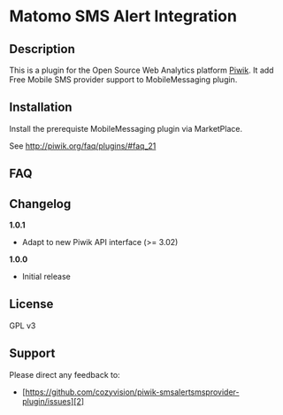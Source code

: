 # Matomo SMS Alert Integration 

## Description

This is a plugin for the Open Source Web Analytics platform [Piwik][1]. It 
add Free Mobile SMS provider support to MobileMessaging plugin.

## Installation

Install the prerequiste MobileMessaging plugin via MarketPlace.

See http://piwik.org/faq/plugins/#faq_21

## FAQ


## Changelog

__1.0.1__
* Adapt to new Piwik API interface (>= 3.02)

__1.0.0__
* Initial release

## License

GPL v3

## Support

Please direct any feedback to: 

* [https://github.com/cozyvision/piwik-smsalertsmsprovider-plugin/issues][2]

[1]: http://piwik.org
[2]: https://github.com/cozyvision/piwik-smsalertsmsprovider-plugin/issues

